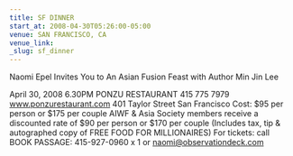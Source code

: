 ```yaml
---
title: SF DINNER
start_at: 2008-04-30T05:26:00-05:00
venue: SAN FRANCISCO, CA
venue_link:
_slug: sf_dinner
---
```


Naomi Epel Invites You to
An Asian Fusion Feast with
Author Min Jin Lee

April 30, 2008
6.30PM
PONZU RESTAURANT
415 775 7979
www.ponzurestaurant.com
401 Taylor Street
San Francisco
Cost:
$95 per person or $175 per couple
AIWF & Asia Society members receive a discounted rate of $90 per person or $170 per couple
(Includes tax, tip & autographed copy of FREE FOOD FOR MILLIONAIRES)
For tickets:
call BOOK PASSAGE: 415-927-0960 x 1
or naomi@observationdeck.com

